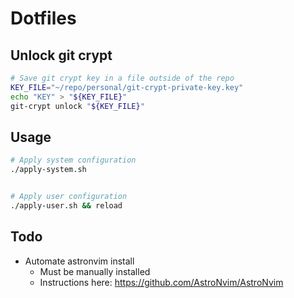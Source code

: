 # Dotfiles

## Unlock git crypt

```bash
# Save git crypt key in a file outside of the repo
KEY_FILE="~/repo/personal/git-crypt-private-key.key"
echo "KEY" > "${KEY_FILE}"
git-crypt unlock "${KEY_FILE}"
```

## Usage

```bash
# Apply system configuration
./apply-system.sh


# Apply user configuration
./apply-user.sh && reload

```

## Todo

- Automate astronvim install
  - Must be manually installed
  - Instructions here: https://github.com/AstroNvim/AstroNvim

